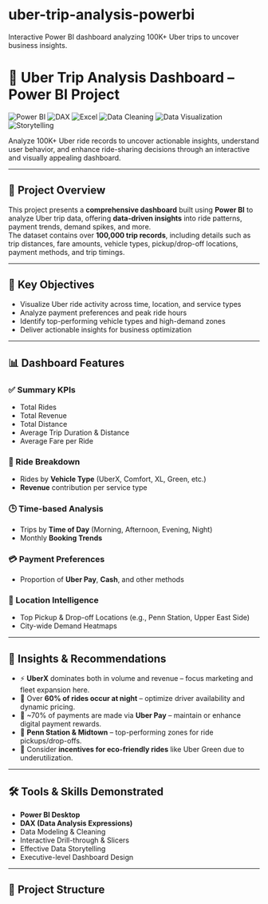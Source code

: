 # uber-trip-analysis-powerbi
Interactive Power BI dashboard analyzing 100K+ Uber trips to uncover business insights.

# 🚕 Uber Trip Analysis Dashboard – Power BI Project

![Power BI](https://img.shields.io/badge/Power%20BI-F2C811?style=for-the-badge&logo=power-bi&logoColor=black)
![DAX](https://img.shields.io/badge/DAX-2C6ECB?style=for-the-badge&logo=data&logoColor=white)
![Excel](https://img.shields.io/badge/Microsoft%20Excel-217346?style=for-the-badge&logo=microsoft-excel&logoColor=white)
![Data Cleaning](https://img.shields.io/badge/Data%20Cleaning-4B8BBE?style=for-the-badge)
![Data Visualization](https://img.shields.io/badge/Data%20Visualization-F76B1C?style=for-the-badge)
![Storytelling](https://img.shields.io/badge/Data%20Storytelling-1E1E1E?style=for-the-badge&logo=markdown&logoColor=white)

Analyze 100K+ Uber ride records to uncover actionable insights, understand user behavior, and enhance ride-sharing decisions through an interactive and visually appealing dashboard.

---

## 📌 Project Overview

This project presents a **comprehensive dashboard** built using **Power BI** to analyze Uber trip data, offering **data-driven insights** into ride patterns, payment trends, demand spikes, and more.  
The dataset contains over **100,000 trip records**, including details such as trip distances, fare amounts, vehicle types, pickup/drop-off locations, payment methods, and trip timings.

---

## 🎯 Key Objectives

- Visualize Uber ride activity across time, location, and service types
- Analyze payment preferences and peak ride hours
- Identify top-performing vehicle types and high-demand zones
- Deliver actionable insights for business optimization

---

## 📊 Dashboard Features

### ✅ Summary KPIs
- Total Rides
- Total Revenue
- Total Distance
- Average Trip Duration & Distance
- Average Fare per Ride

### 🚗 Ride Breakdown
- Rides by **Vehicle Type** (UberX, Comfort, XL, Green, etc.)
- **Revenue** contribution per service type

### 🕒 Time-based Analysis
- Trips by **Time of Day** (Morning, Afternoon, Evening, Night)
- Monthly **Booking Trends**

### 💳 Payment Preferences
- Proportion of **Uber Pay**, **Cash**, and other methods

### 📍 Location Intelligence
- Top Pickup & Drop-off Locations (e.g., Penn Station, Upper East Side)
- City-wide Demand Heatmaps

---

## 🧠 Insights & Recommendations

- ⚡ **UberX** dominates both in volume and revenue – focus marketing and fleet expansion here.
- 🌙 Over **60% of rides occur at night** – optimize driver availability and dynamic pricing.
- 💸 ~70% of payments are made via **Uber Pay** – maintain or enhance digital payment rewards.
- 📍 **Penn Station & Midtown** – top-performing zones for ride pickups/drop-offs.
- 🌱 Consider **incentives for eco-friendly rides** like Uber Green due to underutilization.

---

## 🛠 Tools & Skills Demonstrated

- **Power BI Desktop**
- **DAX (Data Analysis Expressions)**
- Data Modeling & Cleaning
- Interactive Drill-through & Slicers
- Effective Data Storytelling
- Executive-level Dashboard Design

---

## 📁 Project Structure

